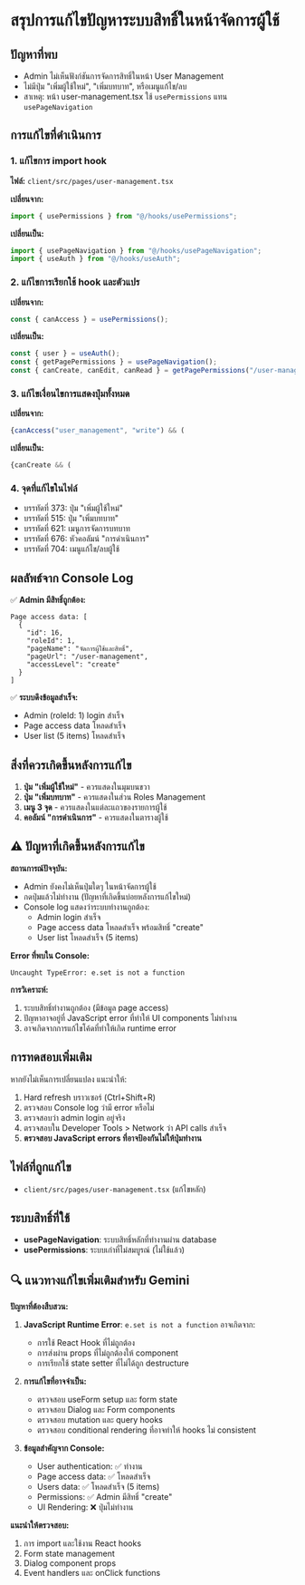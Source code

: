 # สรุปการแก้ไขปัญหาระบบสิทธิ์ในหน้าจัดการผู้ใช้

## ปัญหาที่พบ
- Admin ไม่เห็นฟังก์ชันการจัดการสิทธิ์ในหน้า User Management 
- ไม่มีปุ่ม "เพิ่มผู้ใช้ใหม่", "เพิ่มบทบาท", หรือเมนูแก้ไข/ลบ
- สาเหตุ: หน้า user-management.tsx ใช้ `usePermissions` แทน `usePageNavigation`

## การแก้ไขที่ดำเนินการ

### 1. แก้ไขการ import hook
**ไฟล์:** `client/src/pages/user-management.tsx`

**เปลี่ยนจาก:**
```javascript
import { usePermissions } from "@/hooks/usePermissions";
```

**เปลี่ยนเป็น:**
```javascript
import { usePageNavigation } from "@/hooks/usePageNavigation";
import { useAuth } from "@/hooks/useAuth";
```

### 2. แก้ไขการเรียกใช้ hook และตัวแปร
**เปลี่ยนจาก:**
```javascript
const { canAccess } = usePermissions();
```

**เปลี่ยนเป็น:**
```javascript
const { user } = useAuth();
const { getPagePermissions } = usePageNavigation();
const { canCreate, canEdit, canRead } = getPagePermissions("/user-management");
```

### 3. แก้ไขเงื่อนไขการแสดงปุ่มทั้งหมด
**เปลี่ยนจาก:**
```javascript
{canAccess("user_management", "write") && (
```

**เปลี่ยนเป็น:**
```javascript
{canCreate && (
```

### 4. จุดที่แก้ไขในไฟล์
- บรรทัดที่ 373: ปุ่ม "เพิ่มผู้ใช้ใหม่"
- บรรทัดที่ 515: ปุ่ม "เพิ่มบทบาท" 
- บรรทัดที่ 621: เมนูการจัดการบทบาท
- บรรทัดที่ 676: หัวคอลัมน์ "การดำเนินการ"
- บรรทัดที่ 704: เมนูแก้ไข/ลบผู้ใช้

## ผลลัพธ์จาก Console Log
✅ **Admin มีสิทธิ์ถูกต้อง:**
```
Page access data: [
  {
    "id": 16,
    "roleId": 1, 
    "pageName": "จัดการผู้ใช้และสิทธิ์",
    "pageUrl": "/user-management",
    "accessLevel": "create"
  }
]
```

✅ **ระบบดึงข้อมูลสำเร็จ:**
- Admin (roleId: 1) login สำเร็จ
- Page access data โหลดสำเร็จ
- User list (5 items) โหลดสำเร็จ

## สิ่งที่ควรเกิดขึ้นหลังการแก้ไข
1. **ปุ่ม "เพิ่มผู้ใช้ใหม่"** - ควรแสดงในมุมบนขวา
2. **ปุ่ม "เพิ่มบทบาท"** - ควรแสดงในส่วน Roles Management
3. **เมนู 3 จุด** - ควรแสดงในแต่ละแถวของรายการผู้ใช้
4. **คอลัมน์ "การดำเนินการ"** - ควรแสดงในตารางผู้ใช้

## ⚠️ ปัญหาที่เกิดขึ้นหลังการแก้ไข

**สถานการณ์ปัจจุบัน:**
- Admin ยังคงไม่เห็นปุ่มใดๆ ในหน้าจัดการผู้ใช้
- กดปุ่มแล้วไม่ทำงาน (ปัญหาที่เกิดขึ้นบ่อยหลังการแก้ไขใหม่)
- Console log แสดงว่าระบบทำงานถูกต้อง:
  - Admin login สำเร็จ
  - Page access data โหลดสำเร็จ พร้อมสิทธิ์ "create"
  - User list โหลดสำเร็จ (5 items)

**Error ที่พบใน Console:**
```
Uncaught TypeError: e.set is not a function
```

**การวิเคราะห์:**
1. ระบบสิทธิ์ทำงานถูกต้อง (มีข้อมูล page access)
2. ปัญหาอาจอยู่ที่ JavaScript error ที่ทำให้ UI components ไม่ทำงาน
3. อาจเกิดจากการแก้ไขโค้ดที่ทำให้เกิด runtime error

## การทดสอบเพิ่มเติม
หากยังไม่เห็นการเปลี่ยนแปลง แนะนำให้:
1. Hard refresh บราวเซอร์ (Ctrl+Shift+R)
2. ตรวจสอบ Console log ว่ามี error หรือไม่
3. ตรวจสอบว่า admin login อยู่จริง
4. ตรวจสอบใน Developer Tools > Network ว่า API calls สำเร็จ
5. **ตรวจสอบ JavaScript errors ที่อาจป้องกันไม่ให้ปุ่มทำงาน**

## ไฟล์ที่ถูกแก้ไข
- `client/src/pages/user-management.tsx` (แก้ไขหลัก)

## ระบบสิทธิ์ที่ใช้
- **usePageNavigation**: ระบบสิทธิ์หลักที่ทำงานผ่าน database
- **usePermissions**: ระบบเก่าที่ไม่สมบูรณ์ (ไม่ใช้แล้ว)

## 🔍 แนวทางแก้ไขเพิ่มเติมสำหรับ Gemini

**ปัญหาที่ต้องสืบสวน:**
1. **JavaScript Runtime Error**: `e.set is not a function` อาจเกิดจาก:
   - การใช้ React Hook ที่ไม่ถูกต้อง
   - การส่งผ่าน props ที่ไม่ถูกต้องให้ component
   - การเรียกใช้ state setter ที่ไม่ได้ถูก destructure

2. **การแก้ไขที่อาจจำเป็น:**
   - ตรวจสอบ useForm setup และ form state
   - ตรวจสอบ Dialog และ Form components
   - ตรวจสอบ mutation และ query hooks
   - ตรวจสอบ conditional rendering ที่อาจทำให้ hooks ไม่ consistent

3. **ข้อมูลสำคัญจาก Console:**
   - User authentication: ✅ ทำงาน
   - Page access data: ✅ โหลดสำเร็จ
   - Users data: ✅ โหลดสำเร็จ (5 items)
   - Permissions: ✅ Admin มีสิทธิ์ "create"
   - UI Rendering: ❌ ปุ่มไม่ทำงาน

**แนะนำให้ตรวจสอบ:**
1. การ import และใช้งาน React hooks
2. Form state management
3. Dialog component props
4. Event handlers และ onClick functions